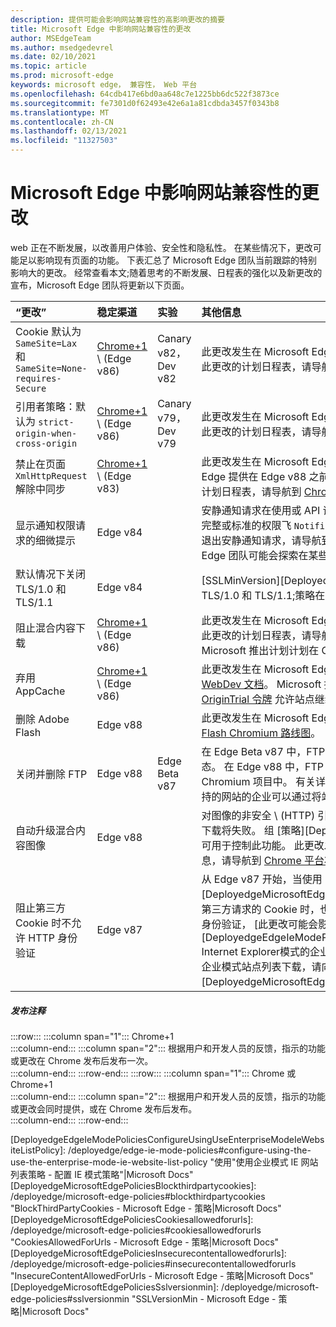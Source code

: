 ```yaml
---
description: 提供可能会影响网站兼容性的高影响更改的摘要
title: Microsoft Edge 中影响网站兼容性的更改
author: MSEdgeTeam
ms.author: msedgedevrel
ms.date: 02/10/2021
ms.topic: article
ms.prod: microsoft-edge
keywords: microsoft edge， 兼容性， Web 平台
ms.openlocfilehash: 64cdb417e6bd0aa648c7e1225bb6dc522f3873ce
ms.sourcegitcommit: fe7301d0f62493e42e6a1a81cdbda3457f0343b8
ms.translationtype: MT
ms.contentlocale: zh-CN
ms.lasthandoff: 02/13/2021
ms.locfileid: "11327503"
---
```

# Microsoft Edge 中影响网站兼容性的更改  

web 正在不断发展，以改善用户体验、安全性和隐私性。  在某些情况下，更改可能足以影响现有页面的功能。  下表汇总了 Microsoft Edge 团队当前跟踪的特别影响大的更改。  经常查看本文;随着思考的不断发展、日程表的强化以及新更改的宣布，Microsoft Edge 团队将更新以下页面。  

| “更改” | 稳定渠道 | 实验 | 其他信息 |  
|:--- |:--- |:--- |:--- |
| Cookie 默认为 `SameSite=Lax` 和 `SameSite=None-requires-Secure` | [Chrome+1](#release-comments) \ (Edge v86\)   | Canary v82，Dev v82 | 此更改发生在 Microsoft Edge 所基于的 Chromium 项目中。  有关详细信息，包括 Google 对此更改的计划日程表，请导航到 [Chrome 平台状态条目][ChromePlatformStatus5088147346030592]。  |  
| 引用者策略：默认为 `strict-origin-when-cross-origin` | [Chrome+1](#release-comments) \ (Edge v86\)   | Canary v79，Dev v79 | 此更改发生在 Microsoft Edge 所基于的 Chromium 项目中。  有关详细信息，包括 Google 对此更改的计划日程表，请导航到 [Chrome 平台状态条目][ChromePlatformStatus6251880185331712]。  |  
| 禁止在页面 `XmlHttpRequest` 解除中同步 | [Chrome+1](#release-comments) \ (Edge v83\)  |  | 此更改发生在 Microsoft Edge 所基于的 Chromium 项目中。  与 Chrome 匹配，Microsoft Edge 提供在 Edge v88 之前关闭此更改的组策略。  有关详细信息，包括 Google 对此更改的计划日程表，请导航到 [Chrome 平台状态条目][ChromePlatformStatus4664843055398912]。  |  
| 显示通知权限请求的细微提示 | Edge v84 |  | 安静通知请求在使用或 API 请求的网站通知权限的地址栏中显示一个细微的请求图标，以替换完整或标准的权限飞 `Notifications` `Push` 出提示 UI。  此功能当前为所有用户启用。  若要选择退出安静通知请求，请导航到 `edge://settings/content/notifications` 。  将来，Microsoft Edge 团队可能会探索在某些情况下重新启用完整的飞出通知提示。  |  
| 默认情况下关闭 TLS/1.0 和 TLS/1.1 | Edge v84 |  | [SSLMinVersion][DeployedgeMicrosoftEdgePoliciesSslversionmin]组策略允许重新启用 TLS/1.0 和 TLS/1.1;策略在 Edge v90 之前仍然可用。  |  
| 阻止混合内容下载 | [Chrome+1](#release-comments) \ (Edge v86\)   |  | 此更改发生在 Microsoft Edge 所基于的 Chromium 项目中。  有关详细信息，包括 Google 对此更改的计划日程表，请导航到 [Google 安全博客条目][GoogleBlogSecurity20200206]。  针对要发出警告或阻止的文件类型的 Microsoft 推出计划计划在 Chrome 发布后发布一次。  |  
| 弃用 AppCache | [Chrome+1](#release-comments) \ (Edge v86\)   |  | 此更改发生在 Microsoft Edge 所基于的 Chromium 项目中。  有关详细信息，请导航到 [WebDev 文档][WebDevAppCacheRemoval]。  Microsoft 推出计划弃用计划在 Chrome 发布后发布一次。  请求 [AppCache OriginTrial 令牌][ChromeDevelopersOrigintrialsAppCacheOriginTrial] 允许站点继续使用已弃用 API，直到 Edge v90。  |  
| 删除 Adobe Flash | Edge v88  |  | 此更改发生在 Microsoft Edge 所基于的 Chromium 项目中。  有关详细信息，请导航到 [Adobe Flash Chromium 路线图][ChromiumFlashRoadmapSupportRemoved]。  | 
| 关闭并删除 FTP | Edge v88  | Edge Beta v87 | 在 Edge Beta v87 中，FTP 支持默认处于关闭状态;在 Edge Stable v87 中，它保持启用状态。  在 Edge v88 中，FTP 支持已完全删除。  此更改发生在 Microsoft Edge 所基于的 Chromium 项目中。  有关详细信息，请导航到 [Chrome 平台状态条目][ChromePlatformStatus6246151319715840]。  具有仍然需要 FTP 支持的网站的企业可以通过将站点配置为使用 [IE][DeployedgeEdgeIeMode]模式来继续使用 FTP。  | 
| 自动升级混合内容图像 | Edge v88  |  | 对图像的非安全 \ (HTTP\) 引用会自动升级到 HTTPS;如果图像无法通过 HTTPS 获得，则图像下载将失败。 组 [策略][DeployedgeMicrosoftEdgePoliciesInsecurecontentallowedforurls] 可用于控制此功能。 此更改发生在 Microsoft Edge 所基于的 Chromium 项目中。 有关详细信息，请导航到 [Chrome 平台状态条目][ChromePlatformStatus4926989725073408]。  | 
| 阻止第三方 Cookie 时不允许 HTTP 身份验证  | Edge v87  |  | 从 Edge v87 开始，当使用 [BlockThirdPartyCookies][DeployedgeMicrosoftEdgePoliciesBlockthirdpartycookies] 策略或通过"边缘设置"页阻止第三方请求的 Cookie 时，也会禁止 HTTP 身份验证。 如果托管列表的终结点需要使用 HTTP 身份验证， [此更改可能会影响][DeployedgeEdgeIeModePoliciesConfigureUsingUseEnterpriseModeIeWebsiteListPolicy] Internet Explorer模式的企业模式站点列表下载。  若要允许将 Cookie 和 HTTP 身份验证用于企业模式站点列表下载，请向 [CookiesAllowedForURLs][DeployedgeMicrosoftEdgePoliciesCookiesallowedforurls] 策略添加匹配的 URL 模式。  |   

##### 发布注释  

:::row:::
   :::column span="1":::
      Chrome+1  
   :::column-end:::
   :::column span="2":::
      根据用户和开发人员的反馈，指示的功能或更改在 Chrome 发布后发布一次。  
   :::column-end:::
:::row-end:::
:::row:::
   :::column span="1":::
      Chrome 或 Chrome+1  
   :::column-end:::
   :::column span="2":::
      根据用户和开发人员的反馈，指示的功能或更改会同时提供，或在 Chrome 发布后发布。  
   :::column-end:::
:::row-end:::

<!-- links -->  

[DeployedgeEdgeIeMode]: /deployedge/edge-ie-mode "关于 IE 模式|Microsoft Docs"  
[DeployedgeEdgeIeModePoliciesConfigureUsingUseEnterpriseModeIeWebsiteListPolicy]: /deployedge/edge-ie-mode-policies#configure-using-the-use-the-enterprise-mode-ie-website-list-policy "使用"使用企业模式 IE 网站列表策略 - 配置 IE 模式策略"|Microsoft Docs"  
[DeployedgeMicrosoftEdgePoliciesBlockthirdpartycookies]: /deployedge/microsoft-edge-policies#blockthirdpartycookies "BlockThirdPartyCookies - Microsoft Edge - 策略|Microsoft Docs"  
[DeployedgeMicrosoftEdgePoliciesCookiesallowedforurls]: /deployedge/microsoft-edge-policies#cookiesallowedforurls "CookiesAllowedForUrls - Microsoft Edge - 策略|Microsoft Docs"  
[DeployedgeMicrosoftEdgePoliciesInsecurecontentallowedforurls]:  /deployedge/microsoft-edge-policies#insecurecontentallowedforurls "InsecureContentAllowedForUrls - Microsoft Edge - 策略|Microsoft Docs"  
[DeployedgeMicrosoftEdgePoliciesSslversionmin]: /deployedge/microsoft-edge-policies#sslversionmin "SSLVersionMin - Microsoft Edge - 策略|Microsoft Docs"  

[ChromePlatformStatus4664843055398912]: https://chromestatus.com/feature/4664843055398912 "禁止在页面解除 JavaScript 中同步 XHR |Chrome 平台状态"  
[ChromePlatformStatus4926989725073408]: https://chromestatus.com/feature/4926989725073408 "自动升级图像混合内容|Chrome 平台状态"  
[ChromePlatformStatus5088147346030592]: https://chromestatus.com/feature/5088147346030592 "Cookie 默认为 SameSite=Lax |Chrome 平台状态"  
[ChromePlatformStatus6246151319715840]: https://chromestatus.com/feature/6246151319715840 "弃用 FTP 支持|Chrome 平台状态"  
[ChromePlatformStatus6251880185331712]: https://chromestatus.com/feature/6251880185331712 "引用器策略：默认为 strict-origin-when-cross-origin |Chrome 平台状态"  

[ChromiumFlashRoadmapSupportRemoved]: https://www.chromium.org/flash-roadmap#TOC-Flash-Support-Removed-from-Chromium-Target:-Chrome-88---Jan-2021- "从 Chromium (目标中删除的 Flash 支持：Chrome 88+ - 2021 年 1 月) - Flash 路线图|Chromium 项目"  

[ChromeDevelopersOrigintrialsAppCacheOriginTrial]: https://developers.chrome.com/origintrials/#/view_trial/1776670052997660673 "AppCache OriginTrial 令牌|Chrome 开发人员"  

[GoogleBlogSecurity20200206]: https://security.googleblog.com/2020/02/protecting-users-from-insecure_6.html "在 Google Chrome 中保护用户免受不安全下载 - Google Online 安全博客" 

[WebDevAppCacheRemoval]: https://web.dev/appcache-removal "准备 AppCache 删除|web.dev"  

<!--todo:  cleanup links  -->  
